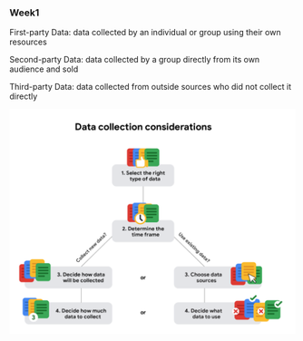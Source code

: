 ### Week1 ###

First-party Data: data collected by an individual or group using their own resources

Second-party Data: data collected by a group directly from its own audience and sold

Third-party Data: data collected from outside sources who did not collect it directly

![image](https://github.com/songyang722/coursera/blob/main/Google%20Data%20Analytics/Data%20Collection%20Considerations.png)
